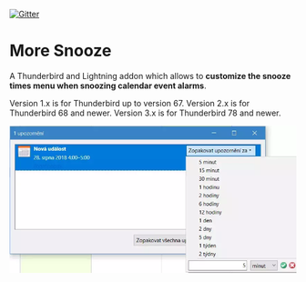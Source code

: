 [![Gitter](https://badges.gitter.im/more-snooze/community.svg)](https://gitter.im/more-snooze/community?utm_source=badge&utm_medium=badge&utm_campaign=pr-badge)

# More Snooze 

A Thunderbird and Lightning addon which allows to **customize the snooze times menu when snoozing calendar event alarms**.

Version 1.x is for Thunderbird up to version 67. Version 2.x is for Thunderbird 68 and newer. Version 3.x is for Thunderbird 78 and newer.

![Screenshot](doc/screenshot.png)
